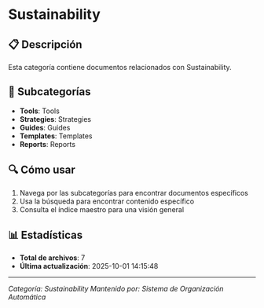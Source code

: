 # Sustainability

## 📋 Descripción
Esta categoría contiene documentos relacionados con Sustainability.

## 📁 Subcategorías
- **Tools**: Tools
- **Strategies**: Strategies
- **Guides**: Guides
- **Templates**: Templates
- **Reports**: Reports

## 🔍 Cómo usar
1. Navega por las subcategorías para encontrar documentos específicos
2. Usa la búsqueda para encontrar contenido específico
3. Consulta el índice maestro para una visión general

## 📊 Estadísticas
- **Total de archivos**: 7 
- **Última actualización**: 2025-10-01 14:15:48

---
*Categoría: Sustainability*
*Mantenido por: Sistema de Organización Automática*
